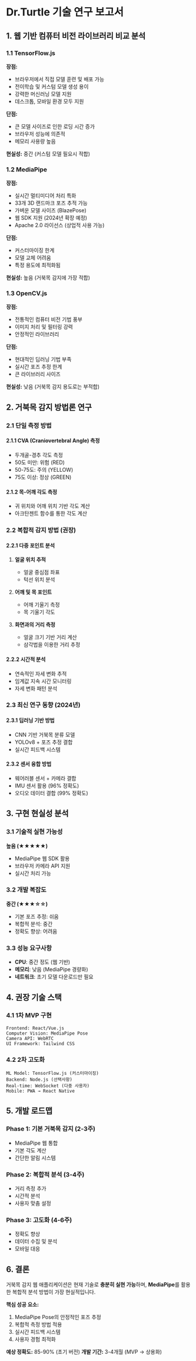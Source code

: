 # Dr.Turtle 기술 연구 보고서

## 1. 웹 기반 컴퓨터 비전 라이브러리 비교 분석

### 1.1 TensorFlow.js
**장점:**
- 브라우저에서 직접 모델 훈련 및 배포 가능
- 전이학습 및 커스텀 모델 생성 용이
- 강력한 머신러닝 모델 지원
- 데스크톱, 모바일 환경 모두 지원

**단점:**
- 큰 모델 사이즈로 인한 로딩 시간 증가
- 브라우저 성능에 의존적
- 메모리 사용량 높음

**현실성:** 중간 (커스텀 모델 필요시 적합)

### 1.2 MediaPipe
**장점:**
- 실시간 멀티미디어 처리 특화
- 33개 3D 랜드마크 포즈 추적 가능
- 가벼운 모델 사이즈 (BlazePose)
- 웹 SDK 지원 (2024년 확장 예정)
- Apache 2.0 라이선스 (상업적 사용 가능)

**단점:**
- 커스터마이징 한계
- 모델 교체 어려움
- 특정 용도에 최적화됨

**현실성:** 높음 (거북목 감지에 가장 적합)

### 1.3 OpenCV.js
**장점:**
- 전통적인 컴퓨터 비전 기법 풍부
- 이미지 처리 및 필터링 강력
- 안정적인 라이브러리

**단점:**
- 현대적인 딥러닝 기법 부족
- 실시간 포즈 추정 한계
- 큰 라이브러리 사이즈

**현실성:** 낮음 (거북목 감지 용도로는 부적합)

## 2. 거북목 감지 방법론 연구

### 2.1 단일 측정 방법

#### 2.1.1 CVA (Craniovertebral Angle) 측정
- 두개골-경추 각도 측정
- 50도 미만: 위험 (RED)
- 50-75도: 주의 (YELLOW)
- 75도 이상: 정상 (GREEN)

#### 2.1.2 목-어깨 각도 측정
- 귀 위치와 어깨 위치 기반 각도 계산
- 아크탄젠트 함수를 통한 각도 계산

### 2.2 복합적 감지 방법 (권장)

#### 2.2.1 다중 포인트 분석
1. **얼굴 위치 추적**
   - 얼굴 중심점 좌표
   - 턱선 위치 분석

2. **어깨 및 목 포인트**
   - 어깨 기울기 측정
   - 목 기울기 각도

3. **화면과의 거리 측정**
   - 얼굴 크기 기반 거리 계산
   - 삼각법을 이용한 거리 추정

#### 2.2.2 시간적 분석
- 연속적인 자세 변화 추적
- 임계값 지속 시간 모니터링
- 자세 변화 패턴 분석

### 2.3 최신 연구 동향 (2024년)

#### 2.3.1 딥러닝 기반 방법
- CNN 기반 거북목 분류 모델
- YOLOv8 + 포즈 추정 결합
- 실시간 피드백 시스템

#### 2.3.2 센서 융합 방법
- 웨어러블 센서 + 카메라 결합
- IMU 센서 활용 (96% 정확도)
- 오디오 데이터 결합 (99% 정확도)

## 3. 구현 현실성 분석

### 3.1 기술적 실현 가능성
**높음 (★★★★★)**
- MediaPipe 웹 SDK 활용
- 브라우저 카메라 API 지원
- 실시간 처리 가능

### 3.2 개발 복잡도
**중간 (★★★☆☆)**
- 기본 포즈 추정: 쉬움
- 복합적 분석: 중간
- 정확도 향상: 어려움

### 3.3 성능 요구사항
- **CPU**: 중간 정도 (웹 기반)
- **메모리**: 낮음 (MediaPipe 경량화)
- **네트워크**: 초기 모델 다운로드만 필요

## 4. 권장 기술 스택

### 4.1 1차 MVP 구현
```
Frontend: React/Vue.js
Computer Vision: MediaPipe Pose
Camera API: WebRTC
UI Framework: Tailwind CSS
```

### 4.2 2차 고도화
```
ML Model: TensorFlow.js (커스터마이징)
Backend: Node.js (선택사항)
Real-time: WebSocket (다중 사용자)
Mobile: PWA → React Native
```

## 5. 개발 로드맵

### Phase 1: 기본 거북목 감지 (2-3주)
- MediaPipe 웹 통합
- 기본 각도 계산
- 간단한 알림 시스템

### Phase 2: 복합적 분석 (3-4주)
- 거리 측정 추가
- 시간적 분석
- 사용자 맞춤 설정

### Phase 3: 고도화 (4-6주)
- 정확도 향상
- 데이터 수집 및 분석
- 모바일 대응

## 6. 결론

거북목 감지 웹 애플리케이션은 현재 기술로 **충분히 실현 가능**하며, **MediaPipe**를 활용한 복합적 분석 방법이 가장 현실적입니다. 

**핵심 성공 요소:**
1. MediaPipe Pose의 안정적인 포즈 추정
2. 복합적 측정 방법 적용
3. 실시간 피드백 시스템
4. 사용자 경험 최적화

**예상 정확도:** 85-90% (초기 버전)
**개발 기간:** 3-4개월 (MVP → 상용화)